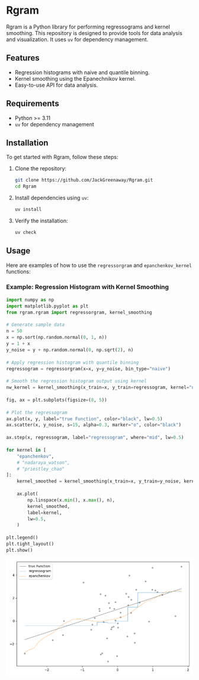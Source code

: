 # Rgram

Rgram is a Python library for performing regressograms and kernel smoothing. This repository is designed to provide tools for data analysis and visualization. It uses `uv` for dependency management.

## Features

- Regression histograms with naive and quantile binning.
- Kernel smoothing using the Epanechnikov kernel.
- Easy-to-use API for data analysis.

## Requirements

- Python >= 3.11
- `uv` for dependency management

## Installation

To get started with Rgram, follow these steps:

1. Clone the repository:
   ```bash
   git clone https://github.com/JackGreenaway/Rgram.git
   cd Rgram
   ```

2. Install dependencies using `uv`:
   ```bash
   uv install
   ```

3. Verify the installation:
   ```bash
   uv check
   ```

## Usage

Here are examples of how to use the `regressorgram` and `epanchenkov_kernel` functions:

### Example: Regression Histogram with Kernel Smoothing
```python
import numpy as np
import matplotlib.pyplot as plt
from rgram.rgram import regressorgram, kernel_smoothing

# Generate sample data
n = 50
x = np.sort(np.random.normal(0, 1, n))
y = 1 + x
y_noise = y + np.random.normal(0, np.sqrt(2), n)

# Apply regression histogram with quantile binning
regressogram = regressorgram(x=x, y=y_noise, bin_type="naive")

# Smooth the regression histogram output using kernel
nw_kernel = kernel_smoothing(x_train=x, y_train=regressogram, kernel="nadaraya_watson")

fig, ax = plt.subplots(figsize=(8, 5))

# Plot the regressogram
ax.plot(x, y, label="true Function", color="black", lw=0.5)
ax.scatter(x, y_noise, s=15, alpha=0.3, marker="o", color="black")

ax.step(x, regressogram, label="regressogram", where="mid", lw=0.5)

for kernel in [
    "epanchenkov",
    # "nadaraya_watson",
    # "priestley_chao"
]:
    kernel_smoothed = kernel_smoothing(x_train=x, y_train=y_noise, kernel=kernel)

    ax.plot(
        np.linspace(x.min(), x.max(), n),
        kernel_smoothed,
        label=kernel,
        lw=0.5,
    )

plt.legend()
plt.tight_layout()
plt.show()
```

![Example Output](example.png)

